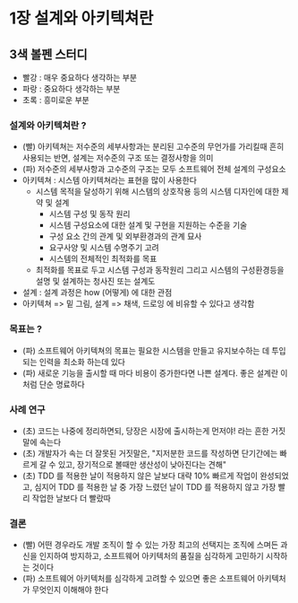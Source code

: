 # 1장 설계와 아키텍쳐란

## 3색 볼펜 스터디
- 빨강 : 매우 중요하다 생각하는 부분
- 파랑 : 중요하다 생각하는 부분
- 초록 : 흥미로운 부분

### 설계와 아키텍쳐란 ?
- (빨) 아키텍쳐는 저수준의 세부사항과는 분리된 고수준의 무언가를 가리킬때 흔히 사용되는 반면, 설계는 저수준의 구조 또는 결정사항을 의미
- (파) 저수준의 세부사항과 고수준의 구조는 모두 소프트웨어 전체 설계의 구성요소
- 아키텍쳐 : 시스템 아키텍쳐라는 표현을 많이 사용한다
  - 시스템 목적을 달성하기 위해 시스템의 상호작용 등의 시스템 디자인에 대한 제약 및 설계
    - 시스템 구성 및 동작 원리
    - 시스템 구성요소에 대한 설계 및 구현을 지원하는 수준을 기술
    - 구성 요소 간의 관계 및 외부환경과의 관계 묘사
    - 요구사양 및 시스템 수명주기 고려
    - 시스템의 전체적인 최적화를 목표
  - 최적화를 목표로 두고 시스템 구성과 동작원리 그리고 시스템의 구성환경등을 설명 및 설계하는 청사진 또는 설계도
- 설계 : 설계 과정은 how (어떻게) 에 대한 관점
- 아키텍쳐 => 밑 그림, 설계 => 채색, 드로잉 에 비유할 수 있다고 생각함

### 목표는 ?
- (파) 소프트웨어 아키텍쳐의 목표는 필요한 시스템을 만들고 유지보수하는 데 투입되는 인력을 최소화 하는데 있다
- (파) 새로운 기능을 출시할 때 마다 비용이 증가한다면 나쁜 설계다. 좋은 설계란 이처럼 단순 명료하다

### 사례 연구
- (초) 코드는 나중에 정리하면되, 당장은 시장에 출시하는게 먼저야! 라는 흔한 거짓말에 속는다
- (초) 개발자가 속는 더 잘못된 거짓말은, "지저분한 코드를 작성하면 단기간에는 빠르게 갈 수 있고, 장기적으로 볼때만 생산성이 낮아진다는 견해"
- (초) TDD 를 적용한 날이 적용하지 않은 날보다 대략 10% 빠르게 작업이 완성되었고, 심지어 TDD 를 적용한 날 중 가장 느렸던 날이 TDD 를 적용하지 않고 가장 빨리 작업한 날보다 더 빨랐따

### 결론
- (빨) 어떤 경우라도 개발 조직이 할 수 있는 가장 최고의 선택지는 조직에 스며든 과신을 인지하여 방지하고, 소프트웨어 아키텍처의 품질을 심각하게 고민하기 시작하는 것이다
- (파) 소프트웨어 아키텍처를 심각하게 고려할 수 있으면 좋은 소프트웨어 아키텍처가 무엇인지 이해해야 한다

